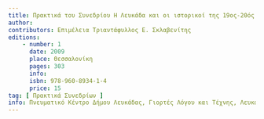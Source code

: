 ```yaml
---
title: Πρακτικά του Συνεδρίου Η Λευκάδα και οι ιστορικοί της 19ος-20ός αι.
author: 
contributors: Επιμέλεια Τριαντάφυλλος Ε. Σκλαβενίτης
editions: 
    - number: 1
      date: 2009
      place: Θεσσαλονίκη
      pages: 303
      info: 
      isbn: 978-960-8934-1-4
      price: 15
tag: [ Πρακτικά Συνεδρίων ]
info: Πνευματικό Κέντρο Δήμου Λευκάδας, Γιορτές Λόγου και Τέχνης, Λευκάδα 5-7 Αυγούστου 2008.
---
```


